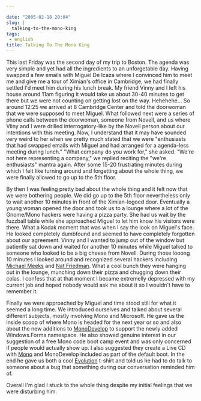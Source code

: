 ```yaml
---

date: "2005-02-18 20:04"
slug: |
  talking-to-the-mono-king
tags:
 - english
title: Talking To The Mono King
---
```


This last Friday was the second day of my trip to Boston. The agenda was
very simple and yet had all the ingredients to an unforgetable day.
Having swapped a few emails with Miguel De Icaza where I convinced him
to meet me and give me a tour of Ximian's office in Cambridge, we had
finally settled I'd meet him during his lunch break. My friend Vinny and
I left his house around 11am figuring it would take us about 30-40
minutes to get there but we were not counting on getting lost on the
way. Hehehehe... So around 12:25 we arrived at 8 Cambridge Center and
told the doorwoman that we were supposed to meet Miguel. What followed
next were a series of phone calls between the doorwoman, someone from
Novell, and us where Viiny and I were drilled interrogatory-like by the
Novell person about our intentions with this meeting. Now, I understand
that it may have sounded very weird to her when we pretty much stated
that we were "enthusiasts that had swapped emails with Miguel and had
arranged for a agenda-less meeting during lunch." "What company do you
work for," she asked. "We're not here representing a company," we
replied reciting the "we're enthusiasts" mantra again. After some 15-20
frustrating minutes during which I felt like turning around and
forgetting about the whole thing, we were finally allowed to go up to
the 5th floor.

By then I was feeling pretty bad about the whole thing and it felt now
that we were bothering people. We did go up to the 5th floor
nevertheless only to wait another 10 minutes in front of the
Ximian-logoed door. Eventually a young woman opened the door and took us
to a lounge where a lot of the Gnome/Mono hackers were having a pizza
party. She had us wait by the fuzzball table while she approached Miguel
to let him know his visitors were there. What a Kodak moment that was
when I say the look on Miguel's face. He looked completely dumbfound and
seemed to have completely forgotten about our agreement. Vinny and I
wanted to jump out of the window but patiently sat down and waited for
another 10 minutes while Miguel talked to someone who looked to be a big
cheese from Novell. During those looong 10 minutes I looked around and
recognized several hackers including [Michael
Meeks](http://www.gnome.org/~michael/) and [Nat
Friedman](http://nat.org/). What a cool bunch they were hanging out in
the lounge, munching down their pizza and chugging down their colas. I
confess that at that moment I became extremelly depressed with my
current job and hoped nobody would ask me about it so I wouldn't have to
remember it.

Finally we were approached by Miguel and time stood still for what it
seemed a long time. We introduced ourselves and talked about several
different subjects, mostly involving Mono and Microsoft. He gave us the
inside scoop of where Mono is headed for the next year or so and also
about the new additions to [MonoDevelop](http://www.monodevelop.com/) to
support the newly added Windows.Forms namespace. He also showed genuine
interest in our suggestion of a free Mono code boot camp event and was
only concerned if people would actually show up. I also suggested they
create a Live CD with
[Mono](http://www.mono-project.com/about/index.html) and MonoDevelop
included as part of the default boot. In the end he gave us both a cool
[Evolution](http://www.novell.com/products/desktop/features/evolution.html)
t-shirt and told us he had to do talk to someone about a bug that
something during our conversation reminded him of.

Overall I'm glad I stuck to the whole thing despite my initial feelings
that we were disturbing him.
